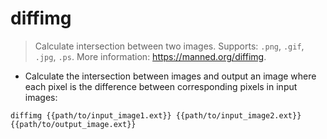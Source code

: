 # diffimg

> Calculate intersection between two images.
> Supports: `.png`, `.gif`, `.jpg`, `.ps`.
> More information: <https://manned.org/diffimg>.

- Calculate the intersection between images and output an image where each pixel is the difference between corresponding pixels in input images:

`diffimg {{path/to/input_image1.ext}} {{path/to/input_image2.ext}} {{path/to/output_image.ext}}`
